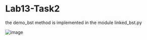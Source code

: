 # Lab13-Task2

the demo_bst method is implemented in the module linked_bst.py

![image](https://user-images.githubusercontent.com/96056537/169699500-074b5154-f3ca-4be3-9ccf-10db19b91ac0.png)
